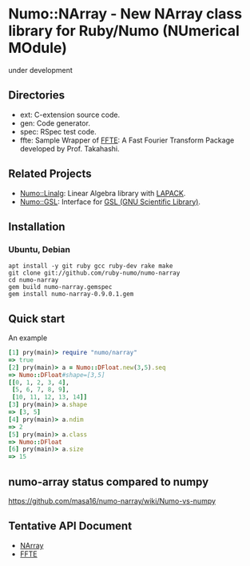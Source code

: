 # Numo::NArray - New NArray class library for Ruby/Numo (NUmerical MOdule)
under development

## Directories
* ext: C-extension source code.
* gen: Code generator.
* spec: RSpec test code.
* ffte: Sample Wrapper of [FFTE](http://www.ffte.jp/): A Fast Fourier Transform Package
  developed by Prof. Takahashi.

## Related Projects
* [Numo::Linalg](https://github.com/masa16/numo-linalg): Linear Algebra library with [LAPACK](http://www.netlib.org/lapack/).
* [Numo::GSL](https://github.com/masa16/numo-gsl): Interface for [GSL (GNU Scientific Library)](http://www.gnu.org/software/gsl/).

## Installation
### Ubuntu, Debian
```shell
apt install -y git ruby gcc ruby-dev rake make
git clone git://github.com/ruby-numo/numo-narray
cd numo-narray
gem build numo-narray.gemspec
gem install numo-narray-0.9.0.1.gem
```

## Quick start
An example
```ruby
[1] pry(main)> require "numo/narray"
=> true
[2] pry(main)> a = Numo::DFloat.new(3,5).seq
=> Numo::DFloat#shape=[3,5]
[[0, 1, 2, 3, 4],
 [5, 6, 7, 8, 9],
 [10, 11, 12, 13, 14]]
[3] pry(main)> a.shape
=> [3, 5]
[4] pry(main)> a.ndim
=> 2
[5] pry(main)> a.class
=> Numo::DFloat
[6] pry(main)> a.size
=> 15
```

## numo-array status compared to numpy

https://github.com/masa16/numo-narray/wiki/Numo-vs-numpy

## Tentative API Document
* [NArray](http://masa16.github.io/numo-narray/narray/frames.html)
* [FFTE](http://masa16.github.io/numo-narray/ffte/frames.html)
